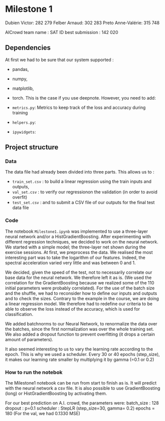 # Milestone 1

Dubien Victor: 282 279
Felber Arnaud: 302 283
Preto Anne-Valérie: 315 748

AICrowd team name : SAT
ID best submission : 142 020

## Dependencies
At first we had to be sure that our system supported : 
- pandas, 
- numpy, 
- matplotlib,
- torch. 
This is the case if you use deepnote. 
However, you need to add:

- `metrics.py`: Metrics to keep track of the loss and accuracy during training
- `helpers.py`: 
- `ipywidgets`: 


## Project structure

### Data
The data file had already been divided into three parts. 
This allows us to :
 - `train_set.csv` : to build a linear regression using the train inputs and outputs, 
 - `val_set.csv` : to verify our regressionon the validation (in order to avoid overfit)
 - `test_set.csv` : and to submit a CSV file of our outputs for the final test data file

### Code

The notebook `Milestone1.ipynb` was implemented to use a three-layer neural network and/or a HistGradientBoosting.
After experimenting with different regression techniques, we decided to work on the neural network.
We started with a simple model; the three-layer net shown during the exercise sessions. 
At first, we preprocess the data. We realised the most interesting part was to take the logarithm of our features. 
Indeed, the spectral acceleration varied very little and was between 0 and 1. 

We decided, given the speed of the test, not to necessarily correlate our base data for the neural network. 
We therefore left it as is. (We used the correlation for the GradientBoosting because we realized some of the 110 initial parameters were 
probably correlated).
For the use of the batch size and the shuffle, we had to reconsider how to define our inputs and outputs and to check the sizes.
Contrary to the example in the course, we are doing a linear regression model.
We therefore had to redefine our criteria to be able to observe the loss instead of the accuracy, which is used for classification.

We added batchnorms to our Neural Network, to renormalize the data over the batches, since the first normalization was over the whole 
training set.
We also added a dropout function to prevent overfitting (it drops a certain amount of parameters). 

It also seemed interesting to us to vary the learning rate according to the epoch. 
This is why we used a scheduler. Every 30 or 40 epochs (step_size), 
it makes our learning rate smaller by multiplying it by gamma (=0.1 or 0.2)

### How to run the notebok 
The Milestone1 notebook can be run from start to finish as is. 
It will predict with the neural network a csv file.
It is also possible to use GradientBoosting (long) or HistGradientBoosting by activating  them.

For our best prediction on A.I. crowd, the parameters were: 
batch_size : 128
dropout : p=0.1
scheduler : StepLR (step_size=30, gamma= 0.2)
epochs = 180
(For the val, we had 0.1330 MSE)
